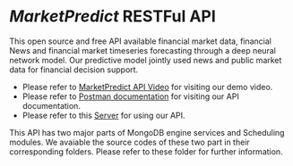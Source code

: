 # *MarketPredict* RESTFul API

This open source and free API available financial market data, financial News and financial market timeseries forecasting through a deep neural network model. Our predictive model jointly used news and public market data for financial decision support.

- Please refer to [MarketPredict API Video]() for visiting our demo video.
- Please refer to [Postman documentation]() for visiting our API documentation.
- Please refer to this [Server]() for using our API.

This API has two major parts of MongoDB engine services and Scheduling modules. We avaiable the source codes of these two part in their corresponding folders. Please refer to these folder for further information. 
